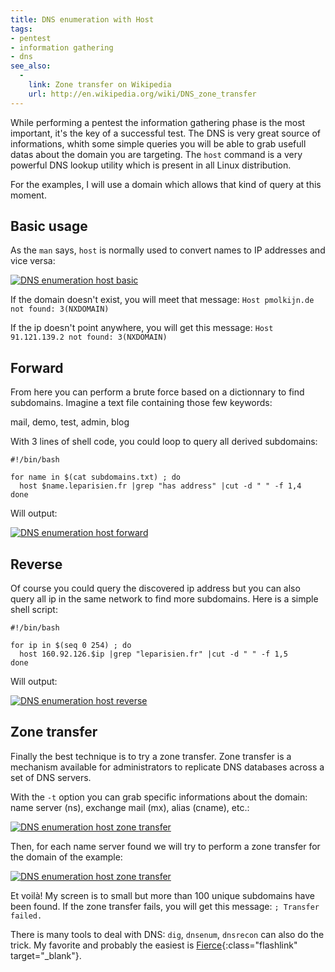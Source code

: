 ```yaml
---
title: DNS enumeration with Host
tags:
- pentest
- information gathering
- dns
see_also:
  -
    link: Zone transfer on Wikipedia
    url: http://en.wikipedia.org/wiki/DNS_zone_transfer
---
```

While performing a pentest the information gathering phase is the most important, it's the key of a successful test. 
The DNS is very great source of informations, whith some simple queries you will be able to grab usefull datas about the domain you are targeting. 
The `host` command is a very powerful DNS lookup utility which is present in all Linux distribution.

For the examples, I will use a domain which allows that kind of query at this moment.

## Basic usage

As the `man` says, `host` is normally used to convert names to IP addresses and vice versa:

[![DNS enumeration host basic](/images/dns-enumeration-host-basic.png)](/images/dns-enumeration-host-basic.png)

If the domain doesn't exist, you will meet that message: `Host pmolkijn.de not found: 3(NXDOMAIN)`

If the ip doesn't point anywhere, you will get this message: `Host 91.121.139.2 not found: 3(NXDOMAIN)`

<!--more-->

## Forward

From here you can perform a brute force based on a dictionnary to find subdomains. 
Imagine a text file containing those few keywords:

mail, demo, test, admin, blog

With 3 lines of shell code, you could loop to query all derived subdomains:

~~~
#!/bin/bash

for name in $(cat subdomains.txt) ; do
  host $name.leparisien.fr |grep "has address" |cut -d " " -f 1,4
done
~~~

Will output:

[![DNS enumeration host forward](/images/dns-enumeration-host-forward.png)](/images/dns-enumeration-host-forward.png)

## Reverse

Of course you could query the discovered ip address but you can also query all ip in the same network to find more subdomains. Here is a simple shell script:

~~~
#!/bin/bash

for ip in $(seq 0 254) ; do
  host 160.92.126.$ip |grep "leparisien.fr" |cut -d " " -f 1,5
done
~~~

Will output:

[![DNS enumeration host reverse](/images/dns-enumeration-host-reverse.png)](/images/dns-enumeration-host-reverse.png)

## Zone transfer

Finally the best technique is to try a zone transfer.
Zone transfer is a mechanism available for administrators to replicate DNS databases across a set of DNS servers.

With the `-t` option you can grab specific informations about the domain: name server (ns), exchange mail (mx), alias (cname), etc.:

[![DNS enumeration host zone transfer](/images/dns-enumeration-host-zone-transfer-1.png)](/images/dns-enumeration-host-zone-transfer-1.png)

Then, for each name server found we will try to perform a zone transfer for the domain of the example:

[![DNS enumeration host zone transfer](/images/dns-enumeration-host-zone-transfer-2.png)](/images/dns-enumeration-host-zone-transfer-2.png)

Et voilà! My screen is to small but more than 100 unique subdomains have been found.
If the zone transfer fails, you will get this message: `; Transfer failed.`

There is many tools to deal with DNS: `dig`, `dnsenum`, `dnsrecon` can also do the trick. 
My favorite and probably the easiest is [Fierce](http://ha.ckers.org/fierce/ "Fierce"){:class="flashlink" target="_blank"}.
